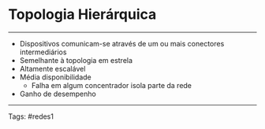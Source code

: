 # Topologia Hierárquica

---

- Dispositivos comunicam-se através de um  ou mais conectores intermediários
- Semelhante à topologia em estrela
- Altamente escalável
- Média disponibilidade
	- Falha em algum concentrador isola parte da rede
- Ganho de desempenho

---

Tags: #redes1 